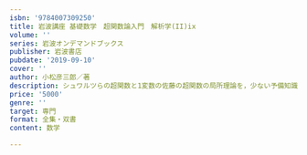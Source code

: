 ```yaml
---
isbn: '9784007309250'
title: 岩波講座 基礎数学　超関数論入門　解析学(II)ix
volume: ''
series: 岩波オンデマンドブックス
publisher: 岩波書店
pubdate: '2019-09-10'
cover: ''
author: 小松彦三郎／著
description: シュワルツらの超関数と1変数の佐藤の超関数の局所理論を，少ない予備知識ですむよう配慮し，ていねいに解説．
price: '5000'
genre: ''
target: 専門
format: 全集・双書
content: 数学

---
```

